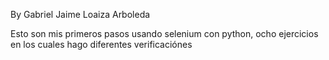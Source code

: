 By Gabriel Jaime Loaiza Arboleda

Esto son mis primeros pasos usando selenium con python, ocho ejercicios en los cuales hago diferentes verificaciónes